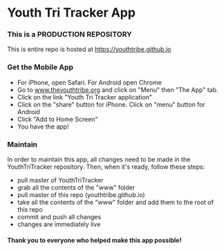 # Youth Tri Tracker App

### This is a PRODUCTION REPOSITORY
This is entire repo is hosted at https://youthtribe.github.io 

### Get the Mobile App
* For iPhone, open Safari. For Android open Chrome
* Go to www.theyouthtribe.org and click on "Menu" then "The App" tab.
* Click on the link "Youth Tri Tracker application"
* Click on the "share" button for iPhone. Click on "menu" button for Android
* Click "Add to Home Screen"
* You have the app!

### Maintain
In order to maintain this app, all changes need to be made in the YouthTriTracker repository. Then, when it's ready, follow these steps:
* pull master of YouthTriTracker
* grab all the contents of the "www" folder
* pull master of this repo (youthtribe.github.io)
* take all the contents of the "www" folder and add them to the root of this repo
* commit and push all changes
* changes are immediately live

#### Thank you to everyone who helped make this app possible!
